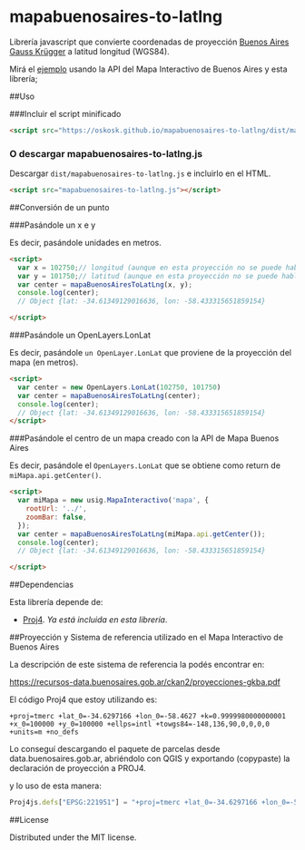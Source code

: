 mapabuenosaires-to-latlng
=========================

Librería javascript que convierte coordenadas de proyección [Buenos Aires Gauss Krügger](https://recursos-data.buenosaires.gob.ar/ckan2/proyecciones-gkba.pdf) a latitud longitud (WGS84).

Mirá el [ejemplo](http://oskosk.github.io/mapabuenosaires-to-latlng/) usando la API del Mapa Interactivo de Buenos Aires y esta librería;

##Uso


###Incluir el script minificado

```html
<script src="https://oskosk.github.io/mapabuenosaires-to-latlng/dist/mapabuenosaires-to-latlng.js"></script>
``` 

### O descargar mapabuenosaires-to-latlng.js

Descargar `dist/mapabuenosaires-to-latlng.js` e incluirlo en el HTML.

```html
<script src="mapabuenosaires-to-latlng.js"></script>
``` 

##Conversión de un punto

###Pasándole un x e y 

Es decir, pasándole unidades en metros.

```html
<script>
  var x = 102750;// longitud (aunque en esta proyección no se puede hablar de longitud)
  var y = 101750;// latitud (aunque en esta proyección no se puede hablar de latitud)
  var center = mapaBuenosAiresToLatLng(x, y);
  console.log(center);
  // Object {lat: -34.61349129016636, lon: -58.433315651859154} 

</script>
```

###Pasándole un OpenLayers.LonLat

Es decir, pasándole `un OpenLayer.LonLat` que proviene de la proyección del mapa (en metros).

```html
<script>
  var center = new OpenLayers.LonLat(102750, 101750)
  var center = mapaBuenosAiresToLatLng(center);
  console.log(center);
  // Object {lat: -34.61349129016636, lon: -58.433315651859154} 
</script>
```

###Pasándole el centro de un mapa creado con la API de Mapa Buenos Aires

Es decir, pasándole el `OpenLayers.LonLat` que se obtiene como return de `miMapa.api.getCenter()`.

```html
<script>
  var miMapa = new usig.MapaInteractivo('mapa', {
    rootUrl: '../',
    zoomBar: false,
  });
  var center = mapaBuenosAiresToLatLng(miMapa.api.getCenter());
  console.log(center);
  // Object {lat: -34.61349129016636, lon: -58.433315651859154} 

</script>
```

##Dependencias

Esta librería depende de:

* [Proj4](http://trac.osgeo.org/proj4js/). *Ya está incluida en esta librería*.

##Proyección y Sistema de referencia utilizado en el Mapa Interactivo de Buenos Aires

La descripción de este sistema de referencia la podés encontrar en:

https://recursos-data.buenosaires.gob.ar/ckan2/proyecciones-gkba.pdf



El código Proj4 que estoy utilizando es:

```
+proj=tmerc +lat_0=-34.6297166 +lon_0=-58.4627 +k=0.9999980000000001 +x_0=100000 +y_0=100000 +ellps=intl +towgs84=-148,136,90,0,0,0,0 +units=m +no_defs
```

Lo conseguí descargando el paquete de parcelas desde data.buenosaires.gob.ar, abriéndolo con QGIS y exportando (copypaste) la declaración de proyección a PROJ4.

y lo uso de esta manera:

```js
Proj4js.defs["EPSG:221951"] = "+proj=tmerc +lat_0=-34.6297166 +lon_0=-58.4627 +k=0.9999980000000001 +x_0=100000 +y_0=100000 +ellps=intl +towgs84=-148,136,90,0,0,0,0 +units=m +no_defs";
```


##License

Distributed under the MIT license.